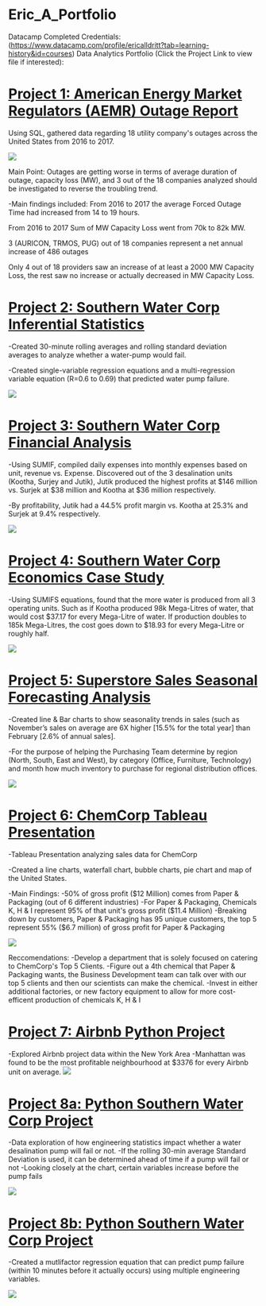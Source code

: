 # Eric_A_Portfolio
Datacamp Completed Credentials: (https://www.datacamp.com/profile/ericalldritt?tab=learning-history&id=courses)
Data Analytics Portfolio (Click the Project Link to view file if interested): 

# [Project 1: **American Energy Market Regulators (AEMR) Outage Report**](https://onedrive.live.com/edit.aspx?resid=EEB4C04B17EC7A3D!3914&ithint=file%2cpptx&authkey=!AHf-WDwLVwrbY2k)
Using SQL, gathered data regarding 18 utility company's outages across the United States from 2016 to 2017.

![](Images/AEMR%20Case%20Study%20Picture.PNG)

Main Point: Outages are getting worse in terms of average duration of outage, capacity loss (MW), and 3 out of the 18 companies analyzed should be investigated to reverse the troubling trend.

-Main findings included: 
From 2016 to 2017 the average Forced Outage Time had increased from 14 to 19 hours.

From 2016 to 2017 Sum of MW Capacity Loss went from 70k to 82k MW.

3 (AURICON, TRMOS, PUG) out of 18 companies represent a net annual increase of 486 outages

Only 4 out of 18 providers saw an increase of at least a 2000 MW Capacity Loss, the rest saw no increase or actually decreased in MW Capacity Loss.

# [Project 2: **Southern Water Corp Inferential Statistics**](https://1drv.ms/x/s!Aj167BdLwLTunVcQhOwoYm8Rvpwp?e=0HduA9)

-Created 30-minute rolling averages and rolling standard deviation averages to analyze whether a water-pump would fail. 

-Created single-variable regression equations and a multi-regression variable equation (R=0.6 to 0.69) that predicted water pump failure. 

![](Images/Section%208.6.2%20Inferential%20Stats.PNG)

# [Project 3: **Southern Water Corp Financial Analysis**](https://1drv.ms/x/s!Aj167BdLwLTunT4VzIaeogNbVBwm?e=uQyheY)

 
-Using SUMIF, compiled daily expenses into monthly expenses based on unit, revenue vs. Expense. Discovered out of the 3 desalination units (Kootha, Surjey and Jutik), Jutik produced the highest profits at $146 million vs. Surjek at $38 million and Kootha at $36 million respectively. 

-By profitability, Jutik had a 44.5% profit margin vs. Kootha at 25.3% and Surjek at 9.4% respectively.  

![](Images/EBIT%20Per%20Water%20Desalination%20Unit.PNG)

# [Project 4: **Southern Water Corp Economics Case Study**](https://1drv.ms/x/s!Aj167BdLwLTunUyIptlAsTT79Yi3?e=rfgY8m) 

-Using SUMIFS equations, found that the more water is produced from all 3 operating units. Such as if Kootha produced 98k Mega-Litres of water, that would cost $37.17 for every Mega-Litre of water. If production doubles to 185k Mega-Litres, the cost goes down to $18.93 for every Mega-Litre or roughly half. 

![](Images/Southern%20Water%20Corp%20Economic%20Analysis.PNG)

# [Project 5: **Superstore Sales Seasonal Forecasting Analysis**](https://public.tableau.com/app/profile/eric.charles.alldritt/viz/Section11_6CapstonePartIII/Story1#1)
 

-Created line & Bar charts to show seasonality trends in sales (such as November’s sales on average are 6X higher [15.5% for the total year] than February [2.6% of annual sales]. 

-For the purpose of helping the Purchasing Team determine by region (North, South, East and West), by category (Office, Furniture, Technology) and month how much inventory to purchase for regional distribution offices. 

![](Images/Tableau%20Superstore%20Image.PNG)

# [Project 6: **ChemCorp Tableau Presentation**](https://public.tableau.com/views/Section11_5ChemCorpPresentation/StoryChemCorpPresentation?:language=en-US&:display_count=n&:origin=viz_share_link)

-Tableau Presentation analyzing sales data for ChemCorp

-Created a line charts, waterfall chart, bubble charts, pie chart and map of the United States.

-Main Findings:
 -50% of gross profit ($12 Million) comes from Paper & Packaging (out of 6 different industries)
 -For Paper & Packaging, Chemicals K, H & I represent 95% of that unit's gross profit ($11.4 Million)
 -Breaking down by customers, Paper & Packaging has 95 unique customers, the top 5 represent 55% ($6.7 million) of gross profit for Paper & Packaging
 
 ![](Images/ChemCorp%20Main%20Image.PNG)
 
Reccomendations:
-Develop a department that is solely focused on catering to ChemCorp's Top 5 Clients.
-Figure out a 4th chemical that Paper & Packaging wants, the Business Development team can talk over with our top 5 clients and then our scientists can make the chemical.
-Invest in either additional factories, or new factory equipment to allow for more cost-efficent production of chemicals K, H & I

# [Project 7: **Airbnb Python Project**](https://1drv.ms/b/s!Aj167BdLwLTunyCI7FVqk4mnYBrE)
-Explored Airbnb project data within the New York Area
-Manhattan was found to be the most profitable neighbourhood at $3376 for every Airbnb unit on average.
![](https://github.com/EAGAMES/Eric_A_Portfolio/blob/main/Images/Most%20Profitable%20Airbnb%20neighborhood.PNG)

# [Project 8a: **Python Southern Water Corp Project**](https://1drv.ms/b/s!Aj167BdLwLTunyEvBuR7qbeU-B7J?e=sIJfbs)
-Data exploration of how engineering statistics impact whether a water desalination pump will fail or not.
-If the rolling 30-min average Standard Deviation is used, it can be determined ahead of time if a pump will fail or not
-Looking closely at the chart, certain variables increase before the pump fails

![](Images/Regression%20Chart.PNG)


# [Project 8b: **Python Southern Water Corp Project**](https://1drv.ms/b/s!Aj167BdLwLTunmqm898H2mCICYl1)
-Created a mutlifactor regression equation that can predict pump failure (within 10 minutes before it actually occurs) using multiple engineering variables.

![](Images/Multifactor%20Regression%20Equation.PNG)

